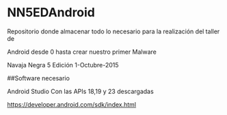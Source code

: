 # NN5EDAndroid
Repositorio donde almacenar todo lo necesario para la realización del taller de 

Android desde 0 hasta crear nuestro primer Malware

Navaja Negra 5 Edición 1-Octubre-2015

##Software necesario

Android Studio Con las APIs 18,19 y 23 descargadas

https://developer.android.com/sdk/index.html

